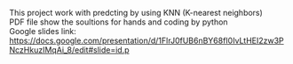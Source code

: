 This project work with predcting by using KNN (K-nearest neighbors) <br>
PDF file show the soultions for hands and coding by python <br>
Google slides link: https://docs.google.com/presentation/d/1FlrJ0fUB6nBY68fI0IvLtHEI2zw3PNczHkuzIMqAi_8/edit#slide=id.p
